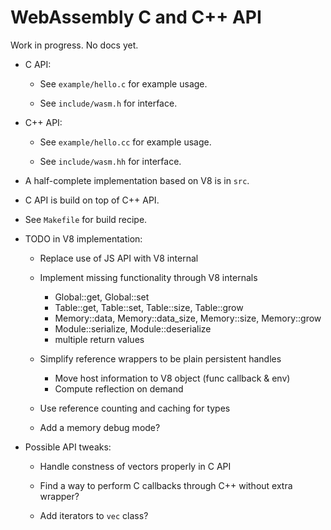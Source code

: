 # WebAssembly C and C++ API 

Work in progress. No docs yet.

* C API:

  * See `example/hello.c` for example usage.

  * See `include/wasm.h` for interface.

* C++ API:

  * See `example/hello.cc` for example usage.

  * See `include/wasm.hh` for interface.

* A half-complete implementation based on V8 is in `src`.

* C API is build on top of C++ API.

* See `Makefile` for build recipe.

* TODO in V8 implementation:

  * Replace use of JS API with V8 internal

  * Implement missing functionality through V8 internals

    * Global::get, Global::set
    * Table::get, Table::set, Table::size, Table::grow
    * Memory::data, Memory::data_size, Memory::size, Memory::grow
    * Module::serialize, Module::deserialize
    * multiple return values

  * Simplify reference wrappers to be plain persistent handles

    * Move host information to V8 object (func callback & env)
    * Compute reflection on demand

  * Use reference counting and caching for types

  * Add a memory debug mode?

* Possible API tweaks:

  * Handle constness of vectors properly in C API

  * Find a way to perform C callbacks through C++ without extra wrapper?

  * Add iterators to `vec` class?
